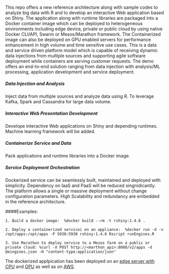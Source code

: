 This repo offers a new reference architecture along with sample codes to analyze big data with R and to develop an interactive Web application based on Shiny. The application along  with runtime libraries are packaged into a Docker container image which can be deployed to heterogeneous environments including edge device, private or public cloud by using native Docker CLI/API, Swarm or Mesos/Marathon framework. The Containerized image can also be deployed on GPU enabled servers for performance enhancement in high volume and time sensitive use cases. This is a data and service driven platform model which is capable of receiving dynamic data injections from multiple sources and supporting agile software deployment while containers are serving customer requests. The demo offers an end-to-end solution ranging from data injection with analysis/ML processing, application development and service deployment.  

##### Data Injection and Analysis
Inject data from multiple sources and analyze data using R. To leverage Kafka, Spark and Cassandra for large data volume. 

##### Interactive Web Presentation Development
Develope interactive Web applications on Shiny and depending runtimes. Machine learning framework will be added.
 
##### Containerize Service and Data 
Pack applications and runtime libraries into a Docker image.   

##### Service Deployment Orchestration
Dockerized service can be seamlessly built, maintained and deployed with simplicity. Dependency on IaaS and PaaS will be reduced singnidicantly. The platform allows a single or massive deployment without change configuration parameters. High Scalability and redundancy are embedded in the reference architecture.

####Examples:

    1. Build a docker image:  %docker build --rm -t rshiny:1.4.6 .

    2. Deploy a containerized servicei on an appliance:  %docker run -d -v /opt/apps:/opt/apps -P 5930:5930 rshiny:1.4.6 Rscript runEngines.R

    3. Use Marathon to deploy service to a Mesos farm on a public or private cloud: %curl -X POST http://<marthon_api>:8080/v2/apps -d @eingines.json -H "content-type:application/json"

The dockerized applpication has been deployed on an [edge server with CPU](http://<vpn_ip>:<port>/) and [GPU]()  as well as on [AWS](http://<elb_ip>:<port>). 
